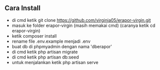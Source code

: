 
## Cara Install

- di cmd ketik git clone https://github.com/virginia05/erapor-virgin.git
- masuk ke folder erapor-virgin (masih memakai cmd) (caranya ketik cd erapor-virgin)
- ketik composer install
- rename file .env.example menjadi .env
- buat db di phpmyadmin dengan nama 'dberapor'
- di cmd ketik php artisan migrate
- di cmd ketik php artisan db:seed
- untuk menjalankan ketik php artisan serve


